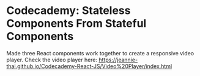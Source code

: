 # Codecademy: Stateless Components From Stateful Components

Made three React components work together to create a responsive video player. 
Check the video player here: https://jeannie-thai.github.io/Codecademy-React-JS/Video%20Player/index.html
